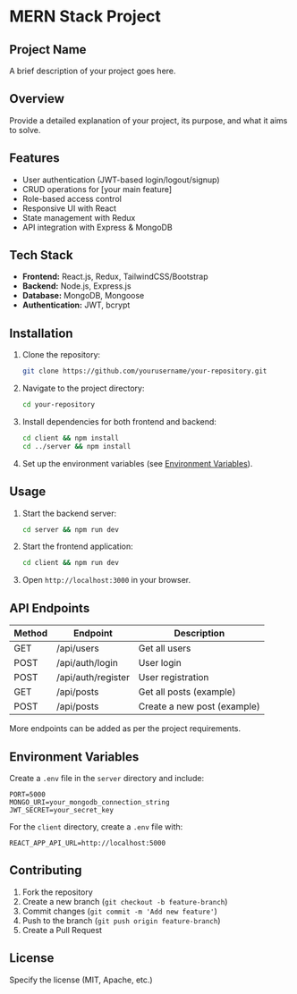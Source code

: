 # MERN Stack Project

## Project Name
A brief description of your project goes here.

## Overview
Provide a detailed explanation of your project, its purpose, and what it aims to solve.

## Features
- User authentication (JWT-based login/logout/signup)
- CRUD operations for [your main feature]
- Role-based access control 
- Responsive UI with React
- State management with Redux 
- API integration with Express & MongoDB

## Tech Stack
- **Frontend:** React.js, Redux, TailwindCSS/Bootstrap
- **Backend:** Node.js, Express.js
- **Database:** MongoDB, Mongoose
- **Authentication:** JWT, bcrypt

## Installation
1. Clone the repository:
   ```sh
   git clone https://github.com/yourusername/your-repository.git
   ```
2. Navigate to the project directory:
   ```sh
   cd your-repository
   ```
3. Install dependencies for both frontend and backend:
   ```sh
   cd client && npm install
   cd ../server && npm install
   ```
4. Set up the environment variables (see [Environment Variables](#environment-variables)).

## Usage
1. Start the backend server:
   ```sh
   cd server && npm run dev
   ```
2. Start the frontend application:
   ```sh
   cd client && npm run dev
   ```
3. Open `http://localhost:3000` in your browser.

## API Endpoints
| Method | Endpoint | Description |
|--------|---------|-------------|
| GET | /api/users | Get all users |
| POST | /api/auth/login | User login |
| POST | /api/auth/register | User registration |
| GET | /api/posts | Get all posts (example) |
| POST | /api/posts | Create a new post (example) |

More endpoints can be added as per the project requirements.

## Environment Variables
Create a `.env` file in the `server` directory and include:
```
PORT=5000
MONGO_URI=your_mongodb_connection_string
JWT_SECRET=your_secret_key
```

For the `client` directory, create a `.env` file with:
```
REACT_APP_API_URL=http://localhost:5000
```

## Contributing
1. Fork the repository
2. Create a new branch (`git checkout -b feature-branch`)
3. Commit changes (`git commit -m 'Add new feature'`)
4. Push to the branch (`git push origin feature-branch`)
5. Create a Pull Request

## License
Specify the license (MIT, Apache, etc.)


